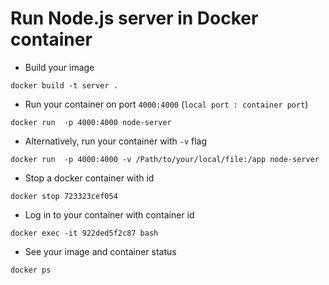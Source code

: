 # Run Node.js server in Docker container
* Build your image
```
docker build -t server .
```
* Run your container on port `4000:4000` (`local port : container port`)
```
docker run  -p 4000:4000 node-server
```
* Alternatively, run your container with `-v` flag
```
docker run  -p 4000:4000 -v /Path/to/your/local/file:/app node-server
```
* Stop a docker container with id
```
docker stop 723323cef054
```
* Log in to your container with container id
```
docker exec -it 922ded5f2c87 bash
```
* See your image and container status
```
docker ps
```